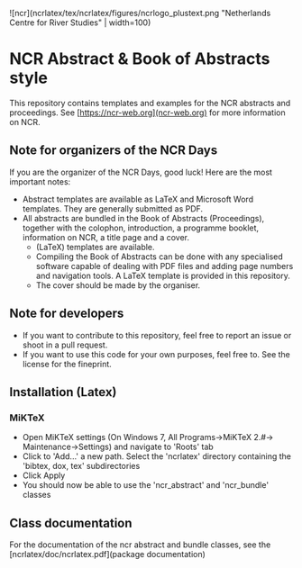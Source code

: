 ![ncr](ncrlatex/tex/ncrlatex/figures/ncrlogo_plustext.png "Netherlands Centre for River Studies" | width=100)

# NCR Abstract & Book of Abstracts style
This repository contains templates and examples for the NCR abstracts and proceedings. See [https://ncr-web.org](ncr-web.org) for more information on NCR. 

## Note for organizers of the NCR Days
If you are the organizer of the NCR Days, good luck! Here are the most important notes:

- Abstract templates are available as LaTeX and Microsoft Word templates. They are generally submitted as PDF. 
- All abstracts are bundled in the Book of Abstracts (Proceedings), together with the colophon, introduction, a programme booklet, information on NCR, a title page and a cover.
    + (LaTeX) templates are available.  
    + Compiling the Book of Abstracts can be done with any specialised software capable of dealing with PDF files and adding page numbers and navigation tools. A LaTeX template is provided in this repository. 
    + The cover should be made by the organiser.

## Note for developers

- If you want to contribute to this repository, feel free to report an issue or shoot in a pull request. 
- If you want to use this code for your own purposes, feel free to. See the license for the fineprint. 


## Installation (Latex)
### MiKTeX

- Open MiKTeX settings (On Windows 7, All Programs->MiKTeX 2.#-> Maintenance->Settings) and navigate to 'Roots' tab
- Click to 'Add...' a new path. Select the 'ncrlatex' directory containing the 'bibtex, dox, tex' subdirectories
- Click Apply
- You should now be able to use the 'ncr_abstract' and 'ncr_bundle' classes

## Class documentation

For the documentation of the ncr abstract and bundle classes, see the [ncrlatex/doc/ncrlatex.pdf](package documentation)

